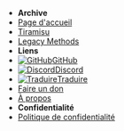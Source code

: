 - **Archive**
- [Page d'accueil](../../introduction)
- [Tiramisu](tiramisu/sd-preparation)
- [Legacy Methods](cfw-choice)
- **Liens**
- [![GitHub](https://icongr.am/simple/github.svg?color=808080&size=16)GitHub](https://github.com/hacks-guide/Guide-WiiU)
- [![Discord](https://icongr.am/simple/discord.svg?colored&size=16)Discord](https://discord.gg/C29hYvh)
- [![Traduire](https://icongr.am/material/translate.svg?color=808080&size=16)Traduire](https://hacks-guide.crowdin.com/u/projects/10)
- [Faire un don](../../donations)
- [À propos](../../about)
- **Confidentialité**
- [Politique de confidentialité](../../privacy-policy)
